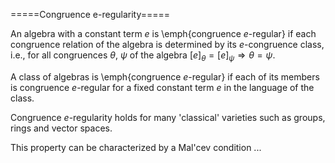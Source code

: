 =====Congruence e-regularity=====

An algebra with a constant term $e$ is \emph{congruence $e$-regular} if each congruence relation of the algebra is
determined by its $e$-congruence class, i.e., for all congruences $\theta$, $\psi$ of the algebra
$[e]_{\theta}=[e]_{\psi}\Longrightarrow
\theta =\psi$.

A class of algebras is \emph{congruence $e$-regular} if each of its members is congruence $e$-regular for a fixed constant term $e$ in
the language of the class. 

Congruence $e$-regularity holds for many 'classical' varieties such as groups, rings and vector spaces. 

This property can be characterized by a Mal'cev condition ...

